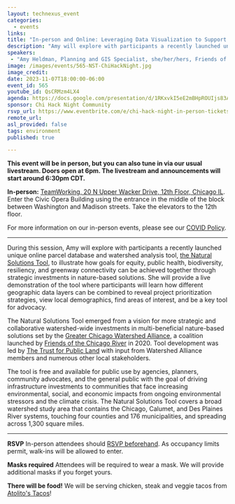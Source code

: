 ```yaml
---
layout: technexus_event
categories:
  - events
links: 
title: "In-person and Online: Leveraging Data Visualization to Support Equitable Watershed-Scale Investments in Nature-Based Solutions"
description: "Amy will explore with participants a recently launched unique online parcel database and watershed analysis tool, the Natural Solutions Tool, to illustrate how goals for equity, public health, biodiversity, resiliency, and greenway connectivity can be achieved together through strategic investments in nature-based solutions. She will provide a live demonstration of the tool where participants will learn how different geographic data layers can be combined to reveal project prioritization strategies, view local demographics, find areas of interest, and be a key tool for advocacy."
speakers:
 - "Amy Heldman, Planning and GIS Specialist, she/her/hers, Friends of the Chicago River" 
image: /images/events/565-NST-ChiHackNight.jpg
image_credit: 
date: 2023-11-07T18:00:00-06:00
event_id: 565
youtube_id: QsCRMzm4LX4
agenda: https://docs.google.com/presentation/d/1RKxvkI5eE2mBHpROUIjs83Aeh9-DnUATEUSDPDuCADc/edit#slide=id.g121c7120608_0_0
sponsor: Chi Hack Night Community
rsvp_url: https://www.eventbrite.com/e/chi-hack-night-in-person-tickets-655380890887
remote_url: 
asl_provided: false
tags: environment
published: true

---
```


**This event will be in person, but you can also tune in via our usual livestream. Doors open at 6pm. The livestream and announcements will start around 6:30pm CDT.**

**In-person:** <a href='https://www.google.com/maps/place/TechNexus+Venture+Collaborative/@41.8835673,-87.6394085,17z/data=!3m1!4b1!4m5!3m4!1s0x880e2d5be57f04c5:0xa87e47e177660090!8m2!3d41.8835673!4d-87.6372198'>TeamWorking, 20 N Upper Wacker Drive, 12th Floor, Chicago IL</a>. Enter the Civic Opera Building using the entrance in the middle of the block between Washington and Madison streets. Take the elevators to the 12th floor.

For more information on our in-person events, please see our [COVID Policy](/blog/2022/09/09/our-covid-19-policy.html). 

---

During this session, Amy will explore with participants a recently launched unique online parcel database and watershed analysis tool, [the Natural Solutions Tool](https://web.tplgis.org/chicago_nst/), to illustrate how goals for equity, public health, biodiversity, resiliency, and greenway connectivity can be achieved together through strategic investments in nature-based solutions. She will provide a live demonstration of the tool where participants will learn how different geographic data layers can be combined to reveal project prioritization strategies, view local demographics, find areas of interest, and be a key tool for advocacy.

The Natural Solutions Tool emerged from a vision for more strategic and collaborative watershed-wide investments in multi-beneficial nature-based solutions set by the [Greater Chicago Watershed Alliance](https://www.chicagoriver.org/programs/public-policy-and-planning/greater-chicago-watershed-alliance), a coalition launched by [Friends of the Chicago River](https://www.chicagoriver.org/) in 2020. Tool development was led by [The Trust for Public Land](https://www.tpl.org/) with input from Watershed Alliance members and numerous other local stakeholders.

The tool is free and available for public use by agencies, planners, community advocates, and the general public with the goal of driving infrastructure investments to communities that face increasing environmental, social, and economic impacts from ongoing environmental stressors and the climate crisis. The Natural Solutions Tool covers a broad watershed study area that contains the Chicago, Calumet, and Des Plaines River systems, touching four counties and 176 municipalities, and spreading across 1,300 square miles.

---

**RSVP** In-person attendees should [RSVP beforehand]({{page.rsvp_url}}). As occupancy limits permit, walk-ins will be allowed to enter.

**Masks required** Attendees will be required to wear a mask. We will provide additional masks if you forget yours.

**There will be food!** We will be serving chicken, steak and veggie tacos from [Atolito's Tacos](https://atolito.com/restaurant/625/Atolito)!
